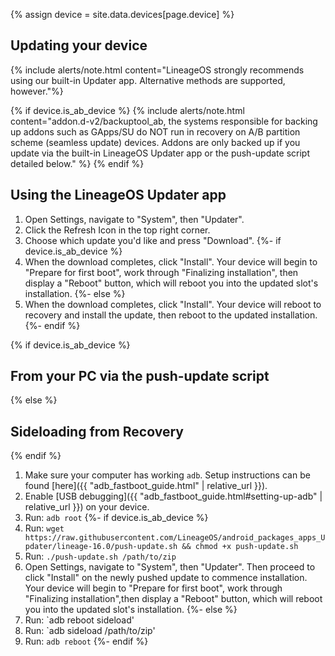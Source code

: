 {% assign device = site.data.devices[page.device] %}

## Updating your device

{% include alerts/note.html content="LineageOS strongly recommends using our built-in Updater app. Alternative methods are supported, however."%}

{% if device.is_ab_device %}
{% include alerts/note.html content="addon.d-v2/backuptool_ab, the systems responsible for backing up addons such as GApps/SU do NOT run in recovery on A/B partition scheme (seamless update) devices. Addons are only backed up if you update via the built-in LineageOS Updater app or the push-update script detailed below." %}
{% endif %}

## Using the LineageOS Updater app

1. Open Settings, navigate to "System", then "Updater".
2. Click the Refresh Icon in the top right corner.
3. Choose which update you'd like and press "Download".
{%- if device.is_ab_device %}
4. When the download completes, click "Install". Your device will begin to "Prepare for first boot", work through "Finalizing installation", then display a "Reboot" button, which will reboot you into the updated slot's installation.
{%- else %}
4. When the download completes, click "Install". Your device will reboot to recovery and install the update, then reboot to the updated installation.
{%- endif %}

{% if device.is_ab_device %}
## From your PC via the push-update script
{% else %}
## Sideloading from Recovery
{% endif %}

1. Make sure your computer has working `adb`. Setup instructions can be found [here]({{ "adb_fastboot_guide.html" | relative_url }}).
2. Enable [USB debugging]({{ "adb_fastboot_guide.html#setting-up-adb" | relative_url }}) on your device.
3. Run: `adb root`
{%- if device.is_ab_device %}
4. Run: `wget https://raw.githubusercontent.com/LineageOS/android_packages_apps_Updater/lineage-16.0/push-update.sh && chmod +x push-update.sh`
5. Run: `./push-update.sh /path/to/zip`
6. Open Settings, navigate to "System", then "Updater". Then proceed to click "Install" on the newly pushed update to commence installation. Your device will begin to "Prepare for first boot", work through "Finalizing installation",then display a "Reboot" button, which will reboot you into the updated slot's installation.
{%- else %}
4. Run: `adb reboot sideload'
5. Run: `adb sideload /path/to/zip'
6. Run: `adb reboot`
{%- endif %}
